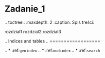 # Zadanie_1
.. toctree::
   :maxdepth: 2
   :caption: Spis treści:

   rozdzial1
   rozdzial2
   rozdzial3


.. Indices and tables
.. ==================

.. * :ref:`genindex`
.. * :ref:`modindex`
.. * :ref:`search`
